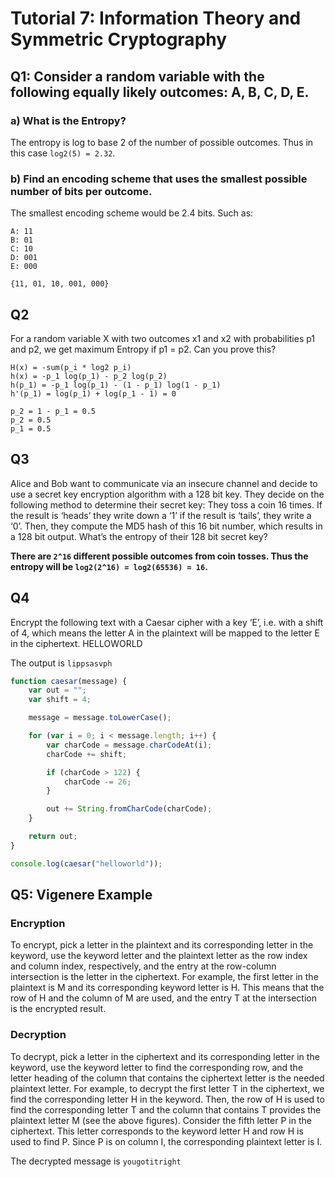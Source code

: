 # Tutorial 7: Information Theory and Symmetric Cryptography

## Q1: Consider a random variable with the following equally likely outcomes: A, B, C, D, E.

### a) What is the Entropy?

The entropy is log to base 2 of the number of possible outcomes. Thus in this case `log2(5) = 2.32`.

### b) Find an encoding scheme that uses the smallest possible number of bits per outcome.

The smallest encoding scheme would be 2.4 bits. Such as:

```
A: 11
B: 01
C: 10
D: 001
E: 000

{11, 01, 10, 001, 000}
```

## Q2

For a random variable X with two outcomes x1 and x2 with probabilities p1 and p2, we get maximum Entropy if p1 = p2. Can you prove this?

```
H(x) = -sum(p_i * log2 p_i)
h(x) = -p_1 log(p_1) - p_2 log(p_2)
h(p_1) = -p_1 log(p_1) - (1 - p_1) log(1 - p_1)
h'(p_1) = log(p_1) + log(p_1 - 1) = 0

p_2 = 1 - p_1 = 0.5
p_2 = 0.5
p_1 = 0.5
```

## Q3

Alice and Bob want to communicate via an insecure channel and decide to use a
secret key encryption algorithm with a 128 bit key. They decide on the following method to
determine their secret key: They toss a coin 16 times. If the result is ‘heads’ they write
down a ‘1’ if the result is ‘tails’, they write a ‘0’. Then, they compute the MD5 hash of this
16 bit number, which results in a 128 bit output.
What’s the entropy of their 128 bit secret key?

__There are `2^16` different possible outcomes from coin tosses. Thus the entropy will be `log2(2^16) = log2(65536) = 16`.__

## Q4

Encrypt the following text with a Caesar cipher with a key ‘E’, i.e. with a shift of 4, which means the letter A in the plaintext will be mapped to the letter E in the ciphertext. 
HELLOWORLD

The output is `lippsasvph`

```javascript
function caesar(message) {
    var out = "";
    var shift = 4;

    message = message.toLowerCase();

    for (var i = 0; i < message.length; i++) {
        var charCode = message.charCodeAt(i);
        charCode += shift;

        if (charCode > 122) {
            charCode -= 26;
        }

        out += String.fromCharCode(charCode);
    }

    return out;
}

console.log(caesar("helloworld"));
```

## Q5: Vigenere Example

### Encryption

To encrypt, pick a letter in the plaintext and its corresponding letter in the keyword, use the keyword letter and the plaintext letter as the row index and column index, respectively, and the entry at the row-column intersection is the letter in the ciphertext. For example, the first letter in the plaintext is M and its corresponding keyword letter is H. This means that the row of H and the column of M are used, and the entry T at the intersection is the encrypted result.

### Decryption

To decrypt, pick a letter in the ciphertext and its corresponding letter in the keyword, use the keyword letter to find the corresponding row, and the letter heading of the column that contains the ciphertext letter is the needed plaintext letter. For example, to decrypt the first letter T in the ciphertext, we find the corresponding letter H in the keyword. Then, the row of H is used to find the corresponding letter T and the column that contains T provides the plaintext letter M (see the above figures). Consider the fifth letter P in the ciphertext. This letter corresponds to the keyword letter H and row H is used to find P. Since P is on column I, the corresponding plaintext letter is I. 

The decrypted message is `yougotitright`
